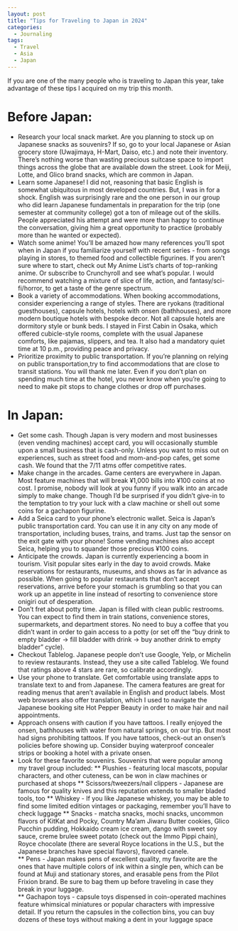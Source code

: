 ```yaml
---
layout: post
title: "Tips for Traveling to Japan in 2024"
categories:
  - Journaling
tags:
  - Travel
  - Asia
  - Japan
---
```



If you are one of the many people who is traveling to Japan this year, take advantage of these tips I acquired on my trip this month. 

# Before Japan:
* Research your local snack market. Are you planning to stock up on Japanese snacks as souvenirs?  If so, go to your local Japanese or Asian grocery store (Uwajimaya, H-Mart, Daiso, etc.) and note their inventory.  There’s nothing worse than wasting precious suitcase space to import things across the globe that are available down the street.  Look for Meiji, Lotte, and Glico brand snacks, which are common in Japan.  
* Learn some Japanese!  I did not, reasoning that basic English is somewhat ubiquitous in most developed countries.  But, I was in for a shock.  English was surprisingly rare and the one person in our group who did learn Japanese fundamentals in preparation for the trip (one semester at community college) got a ton of mileage out of the skills.  People appreciated his attempt and were more than happy to continue the conversation, giving him a great opportunity to practice (probably more than he wanted or expected).  
* Watch some anime!  You’ll be amazed how many references you’ll spot when in Japan if you familiarize yourself with recent series - from songs playing in stores, to themed food and collectible figurines.  If you aren’t sure where to start, check out My Anime List’s charts of top-ranking anime.  Or subscribe to Crunchyroll and see what’s popular.  I would recommend watching a mixture of slice of life, action, and fantasy/sci-fi/horror, to get a taste of the genre spectrum.    
* Book a variety of accommodations.  When booking accommodations, consider experiencing a range of styles.  There are ryokans (traditional guesthouses), capsule hotels, hotels with onsen (bathhouses), and more modern boutique hotels with bespoke decor.  Not all capsule hotels are dormitory style or bunk beds.  I stayed in First Cabin in Osaka, which offered cubicle-style rooms, complete with the usual Japanese comforts, like pajamas, slippers, and tea.  It also had a mandatory quiet time at 10 p.m., providing peace and privacy.  
* Prioritize proximity to public transportation.  If you’re planning on relying on public transportation,try to find accommodations that are close to transit stations.  You will thank me later.  Even if you don’t plan on spending much time at the hotel, you never know when you’re going to need to make pit stops to change clothes or drop off purchases. 

# In Japan:
* Get some cash.  Though Japan is very modern and most businesses (even vending machines) accept card, you will occasionally stumble upon a small business that is cash-only.  Unless you want to miss out on experiences, such as street food and mom-and-pop cafes, get some cash.  We found that the 7/11 atms offer competitive rates.  
* Make change in the arcades. Game centers are everywhere in Japan.  Most feature machines that will break ¥1,000 bills into ¥100 coins at no cost.  I promise, nobody will look at you funny if you walk into an arcade simply to make change.  Though I’d be surprised if you didn’t give-in to the temptation to try your luck with a claw machine or shell out some coins for a gachapon figurine.
* Add a Seica card to your phone’s electronic wallet.  Seica is Japan’s public transportation card.  You can use it in any city on any mode of transportation, including buses, trains, and trams.  Just tap the sensor on the exit gate with your phone!  Some vending machines also accept Seica, helping you to squander those precious ¥100 coins.      
* Anticipate the crowds.  Japan is currently experiencing a boom in tourism.  Visit popular sites early in the day to avoid crowds.  Make reservations for restaurants, museums, and shows as far in advance as possible.  When going to popular restaurants that don’t accept reservations, arrive before your stomach is grumbling so that you can work up an appetite in line instead of resorting to convenience store onigiri out of desperation.  
* Don’t fret about potty time.  Japan is filled with clean public restrooms.  You can expect to find them in train stations, convenience stores, supermarkets, and department stores.  No need to buy a coffee that you didn’t want in order to gain access to a potty (or set off the “buy drink to empty bladder -> fill bladder with drink -> buy another drink to empty bladder” cycle).  
* Checkout Tablelog.  Japanese people don’t use Google, Yelp, or Michelin to review restaurants.  Instead, they use a site called Tablelog. We found that ratings above 4 stars are rare, so calibrate accordingly.  
* Use your phone to translate.  Get comfortable using translate apps to translate text to and from Japanese.  The camera features are great for reading menus that aren’t available in English and product labels.  Most web browsers also offer translation, which I used to navigate the Japanese booking site Hot Pepper Beauty in order to make hair and nail appointments.  
* Approach onsens with caution if you have tattoos.  I really enjoyed the onsen, bathhouses with water from natural springs, on our trip.  But most had signs prohibiting tattoos.  If you have tattoos, check-out an onsen’s policies before showing up.  Consider buying waterproof concealer strips or booking a hotel with a private onsen.  
* Look for these favorite souvenirs.  Souvenirs that were popular among my travel group included:
** Plushies - featuring local mascots, popular characters, and other cuteness, can be won in claw machines or purchased at shops
** Scissors/tweezers/nail clippers - Japanese are famous for quality knives and this reputation extends to smaller bladed tools, too
** Whiskey - If you like Japanese whiskey, you may be able to find some limited edition vintages or packaging, remember you’ll have to check luggage
** Snacks - matcha snacks, mochi snacks, uncommon flavors of KitKat and Pocky, Country Ma’am Jiwaru Butter cookies, Glico Pucchin pudding, Hokkaido cream ice cream, dango with sweet soy sauce, creme brulee sweet potato (check out the Immo Pippi chain), Royce chocolate (there are several Royce locations in the U.S., but the Japanese branches have special flavors), flavored canele.  
** Pens - Japan makes pens of excellent quality, my favorite are the ones that have multiple colors of ink within a single pen, which can be found at Muji and stationary stores, and erasable pens from the Pilot Frixion brand.  Be sure to bag them up before traveling in case they break in your luggage.  
** Gachapon toys - capsule toys dispensed in coin-operated machines feature whimsical miniatures or popular characters with impressive detail.  If you return the capsules in the collection bins, you can buy dozens of these toys without making a dent in your luggage space
